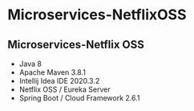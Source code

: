 # Microservices-NetflixOSS

## Microservices-Netflix OSS

- Java 8
- Apache Maven 3.8.1
- Intellij Idea IDE 2020.3.2
- Netflix OSS / Eureka Server
- Spring Boot / Cloud Framework 2.6.1
